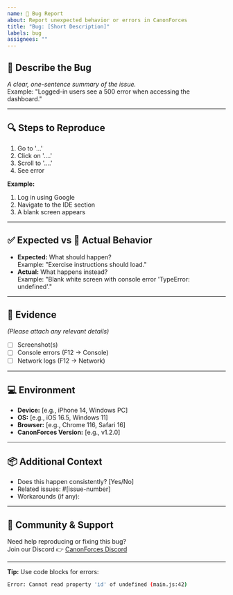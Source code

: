 ```yaml
---
name: 🐛 Bug Report
about: Report unexpected behavior or errors in CanonForces
title: "Bug: [Short Description]"
labels: bug
assignees: ""
---
```


## 🐞 Describe the Bug
*A clear, one-sentence summary of the issue.*  
Example: "Logged-in users see a 500 error when accessing the dashboard."

---

## 🔍 Steps to Reproduce
1. Go to '...'
2. Click on '....'
3. Scroll to '....'
4. See error

**Example:**  
1. Log in using Google  
2. Navigate to the IDE section  
3. A blank screen appears  

---

## ✅ Expected vs 🚫 Actual Behavior
- **Expected:** What should happen?  
  Example: "Exercise instructions should load."
- **Actual:** What happens instead?  
  Example: "Blank white screen with console error 'TypeError: undefined'."

---

## 📸 Evidence
*(Please attach any relevant details)*  
- [ ] Screenshot(s)  
- [ ] Console errors (F12 → Console)  
- [ ] Network logs (F12 → Network)  

---

## 💻 Environment
- **Device:** [e.g., iPhone 14, Windows PC]  
- **OS:** [e.g., iOS 16.5, Windows 11]  
- **Browser:** [e.g., Chrome 116, Safari 16]  
- **CanonForces Version:** [e.g., v1.2.0]  

---

## 📦 Additional Context
- Does this happen consistently? [Yes/No]  
- Related issues: #[issue-number]  
- Workarounds (if any):  

---

## 💬 Community & Support
Need help reproducing or fixing this bug?  
Join our Discord 👉 [CanonForces Discord](https://discord.gg/4YnYtVeF)

---

**Tip:** Use code blocks for errors:  
```bash
Error: Cannot read property 'id' of undefined (main.js:42)

